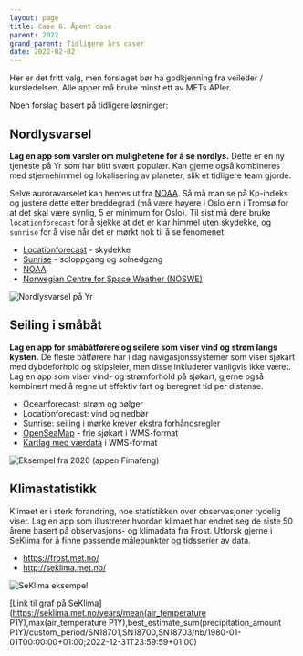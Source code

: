 ```yaml
---
layout: page
title: Case 6. Åpent case
parent: 2022
grand_parent: Tidligere års caser
date: 2022-02-02
---
```


Her er det fritt valg, men forslaget bør ha godkjenning fra veileder / kursledelsen.
Alle apper må bruke minst ett av METs APIer.

Noen forslag basert på tidligere løsninger:

## Nordlysvarsel

**Lag en app som varsler om mulighetene for å se nordlys.** Dette er en ny tjeneste
på Yr som har blitt svært populær. Kan gjerne også kombineres med stjernehimmel
og lokalisering av planeter, slik et tidligere team gjorde.

Selve auroravarselet kan hentes ut fra
[NOAA](https://www.swpc.noaa.gov/products/3-day-forecast). Så må man se på
Kp-indeks og justere dette etter breddegrad (må være høyere i Oslo enn i Tromsø
for at det skal være synlig, 5 er minimum for Oslo).
Til sist må dere bruke `locationforecast` for å sjekke at det er klar himmel
uten skydekke, og `sunrise` for å vise når det er mørkt nok til å se fenomenet.

- [Locationforecast](/general) - skydekke
- [Sunrise](/general) - soloppgang og solnedgang
- [NOAA](https://www.swpc.noaa.gov/products/3-day-forecast)
- [Norwegian Centre for Space Weather (NOSWE)](https://site.uit.no/spaceweather/)

![Nordlysvarsel på Yr](/images/examples/yr-nordlys.png)

## Seiling i småbåt

**Lag en app for småbåtførere og seilere som viser vind og strøm langs kysten.**
De fleste båtførere har i dag navigasjonssystemer som viser sjøkart med
dybdeforhold og skipsleier, men disse inkluderer vanligvis ikke været.
Lag en app som viser vind- og strømforhold på sjøkart, gjerne også kombinert med
å regne ut effektiv fart og beregnet tid per distanse.

- Oceanforecast: strøm og bølger
- Locationforecast: vind og nedbør
- Sunrise: seiling i mørke krever ekstra forhåndsregler
- [OpenSeaMap](http://www.openseamap.org/index.php?id=openseamap&L=1) - frie sjøkart i WMS-format
- [Kartlag med værdata](/wms/) i WMS-format

![Eksempel fra 2020 (appen Fimafeng)](/images/examples/fimafeng.png)

## Klimastatistikk

Klimaet er i sterk forandring, noe statistikken over observasjoner tydelig viser.
Lag en app som illustrerer hvordan klimaet har endret seg de siste 50 årene basert
på observasjons- og klimadata fra Frost. Utforsk gjerne i SeKlima for å finne passende
målepunkter og tidsserier av data.

- <https://frost.met.no/>
- <http://seklima.met.no/>

![SeKlima eksempel](/images/examples/seklima.png)

[Link til graf på SeKlima](https://seklima.met.no/years/mean(air_temperature P1Y),max(air_temperature P1Y),best_estimate_sum(precipitation_amount P1Y)/custom_period/SN18701,SN18700,SN18703/nb/1980-01-01T00:00:00+01:00;2022-12-31T23:59:59+01:00)
